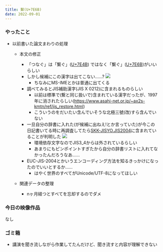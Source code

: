 ```yaml
---
title: 繫(U+7E6B)
date: 2022-09-01
---
```


### やったこと
+ 以前書いた論文まわりの処理
  + 本文の修正
    + 「つなぐ」は「繋ぐ」([U+7E4B](https://www.fileformat.info/info/unicode/char/7e4b/index.htm)) ではなく「繫ぐ」([U+7E6B](https://www.fileformat.info/info/unicode/char/7e6b/index.htm))がいいらしい
    + しかし候補にこの漢字は出てこない……?
      ![](https://i.gyazo.com/33a92a303cb44786311fa674374cd1df.png)
      + ちなみにMS-IMEとかは普通に出てくる
    + 調べてみるとJIS補助漢字(JIS X 0212)に含まれるものらしい
      + 以前は標準で(繋と同じ扱いで)含まれている漢字だったが、1997年に消されたらしい(<https://www.asahi-net.or.jp/~ax2s-kmtn/ref/jis_restore.html>)
      + こういうのをだいたい含んでいそうな北極三號(改)すら含んでいない
    + 一旦自分の辞書に入れた(が候補に出ねえ!とか言っていた)が今この日記書いてる時に再調査してたら[SKK-JISYO.JIS2004](https://github.com/skk-dev/dict/blob/master/SKK-JISYO.JIS2004)に含まれていることが判明した
      ![](https://i.gyazo.com/79a23eb8dd6c450f7c170f18c728d63e.png)
      + 環境依存文字なのでJIS3_4からは外されているらしい
      + あまりにもピンポイントすぎたから自分の辞書リストに入れてなかったんだろうなあ……
    + EUC-JIS-2004とかいうエンコーディング方法を知るきっかけになったのでいいとするか……
      + はやく世界のすべてがUnicode/UTF-8になってほしい
    
  + 関連データの整理
    + nヶ月経つとすべてを忘却するのでダメ

### 今日の映像作品
なし

### ゴミ箱
+ 講演を聞き流しながら作業してたんだけど、聞き流すと内容が理解できない
